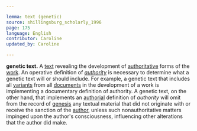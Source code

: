 ```yaml
---

lemma: text (genetic)
source: shillingsburg_scholarly_1996
page: 175
language: English
contributor: Caroline
updated_by: Caroline

---
```


**genetic text.** A [text](text.html) revealing the development of [authoritative](authoritative.html) forms of the [work](work.html). An operative definition of _[authority](authority.html)_ is necessary to determine what a genetic text will or should include. For example, a genetic text that includes all [variants](variant.html) from all [documents](document.html) in the development of a work is implementing a documentary definition of authority. A genetic text, on the other hand, that implements an [authorial](authorial.html) definition of _authority_ will omit from the record of [genesis](genesis.html) any textual material that did not originate with or receive the sanction of the [author](author.html), unless such nonauthoritative matters impinged upon the author's consciousness, influencing other alterations that the author did make.
